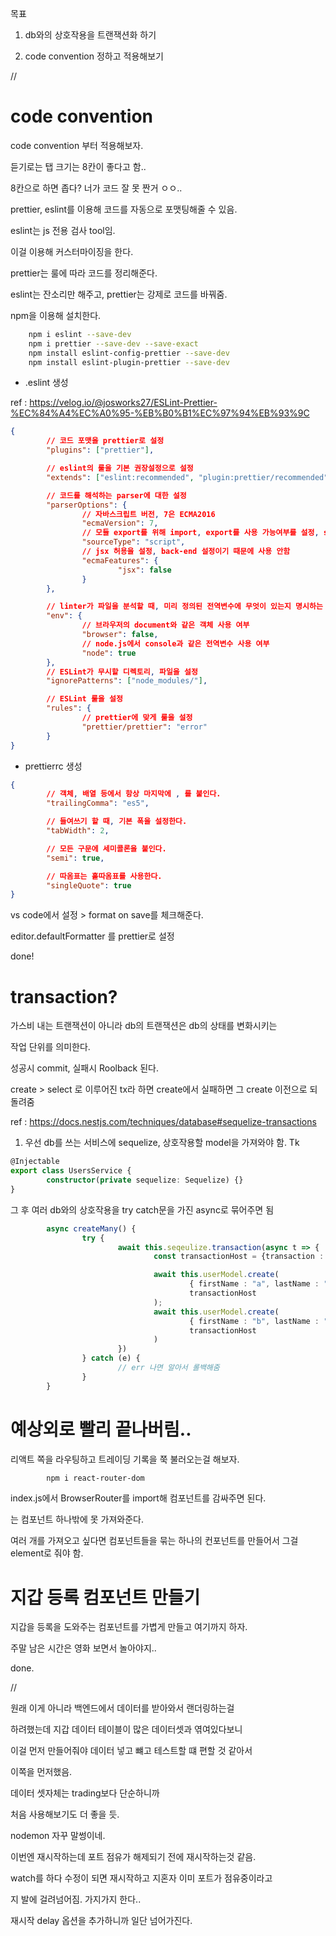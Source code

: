 목표

1. db와의 상호작용을 트랜잭션화 하기

2. code convention 정하고 적용해보기

//

# code convention

code convention 부터 적용해보자.

듣기로는 탭 크기는 8칸이 좋다고 함..

8칸으로 하면 좁다? 너가 코드 잘 못 짠거 ㅇㅇ..

prettier, eslint를 이용해 코드를 자동으로 포맷팅해줄 수 있음.

eslint는 js 전용 검사 tool임.

이걸 이용해 커스터마이징을 한다.

prettier는 룰에 따라 코드를 정리해준다.

eslint는 잔소리만 해주고, prettier는 강제로 코드를 바꿔줌.

npm을 이용해 설치한다.

```bash
    npm i eslint --save-dev
    npm i prettier --save-dev --save-exact
    npm install eslint-config-prettier --save-dev
    npm install eslint-plugin-prettier --save-dev

```

- .eslint 생성

ref : https://velog.io/@josworks27/ESLint-Prettier-%EC%84%A4%EC%A0%95-%EB%B0%B1%EC%97%94%EB%93%9C

```json
{
        // 코드 포맷을 prettier로 설정
        "plugins": ["prettier"],

        // eslint의 룰을 기본 권장설정으로 설정
        "extends": ["eslint:recommended", "plugin:prettier/recommended"],

        // 코드를 해석하는 parser에 대한 설정
        "parserOptions": {
                // 자바스크립트 버전, 7은 ECMA2016
                "ecmaVersion": 7,
                // 모듈 export를 위해 import, export를 사용 가능여부를 설정, script는 사용불가
                "sourceType": "script",
                // jsx 허용을 설정, back-end 설정이기 때문에 사용 안함
                "ecmaFeatures": {
                        "jsx": false
                }
        },

        // linter가 파일을 분석할 때, 미리 정의된 전역변수에 무엇이 있는지 명시하는 속성
        "env": {
                // 브라우저의 document와 같은 객체 사용 여부
                "browser": false,
                // node.js에서 console과 같은 전역변수 사용 여부
                "node": true
        },
        // ESLint가 무시할 디렉토리, 파일을 설정
        "ignorePatterns": ["node_modules/"],

        // ESLint 룰을 설정
        "rules": {
                // prettier에 맞게 룰을 설정
                "prettier/prettier": "error"
        }
}
```

- prettierrc 생성

```json
{
        // 객체, 배열 등에서 항상 마지막에 , 를 붙인다.
        "trailingComma": "es5",

        // 들여쓰기 할 때, 기본 폭을 설정한다.
        "tabWidth": 2,

        // 모든 구문에 세미콜론을 붙인다.
        "semi": true,

        // 따옴표는 홑따옴표를 사용한다.
        "singleQuote": true
}
```

vs code에서 설정 > format on save를 체크해준다.

editor.defaultFormatter 를 prettier로 설정

done!

# transaction?

가스비 내는 트랜잭션이 아니라 db의 트랜잭션은 db의 상태를 변화시키는

작업 단위를 의미한다.

성공시 commit, 실패시 Roolback 된다.

create > select 로 이루어진 tx라 하면 create에서 실패하면 그 create 이전으로 되돌려줌

ref : https://docs.nestjs.com/techniques/database#sequelize-transactions

1. 우선 db를 쓰는 서비스에 sequelize, 상호작용할 model을 가져와야 함. Tk

```ts
@Injectable
export class UsersService {
        constructor(private sequelize: Sequelize) {}
}
```

그 후 여러 db와의 상호작용을 try catch문을 가진 async로 묶어주면 됨

```ts
        async createMany() {
                try {
                        await this.seqeulize.transaction(async t => {
                                const transactionHost = {transaction : t}

                                await this.userModel.create(
                                        { firstName : "a", lastName : "b"},
                                        transactionHost
                                );
                                await this.userModel.create(
                                        { firstName : "b", lastName : "qwe"},
                                        transactionHost
                                )
                        })
                } catch (e) {
                        // err 나면 알아서 롤백해줌
                }
        }
```

# 예상외로 빨리 끝나버림..

리액트 쪽을 라우팅하고 트레이딩 기록을 쭉 불러오는걸 해보자.

```bash
        npm i react-router-dom
```

index.js에서 BrowserRouter를 import해 <App> 컴포넌트를 감싸주면 된다.

<Route> 는 컴포넌트 하나밖에 못 가져와준다.

여러 개를 가져오고 싶다면 컴포넌트들을 묶는 하나의 컨포넌트를 만들어서 그걸 element로 줘야 함.

# 지갑 등록 컴포넌트 만들기

지갑을 등록을 도와주는 컴포넌트를 가볍게 만들고 여기까지 하자.

주말 남은 시간은 영화 보면서 놀아야지..

done.

//

원래 이게 아니라 백엔드에서 데이터를 받아와서 랜더링하는걸

하려했는데 지갑 데이터 테이블이 많은 데이터셋과 엮여있다보니

이걸 먼저 만들어줘야 데이터 넣고 뺴고 테스트할 떄 편할 것 같아서

이쪽을 먼저했음.

데이터 셋자체는 trading보다 단순하니까

처음 사용해보기도 더 좋을 듯.

nodemon 자꾸 말썽이네.

이번엔 재시작하는데 포트 점유가 해제되기 전에 재시작하는것 같음.

watch를 하다 수정이 되면 재시작하고 지혼자 이미 포트가 점유중이라고

지 발에 걸려넘어짐. 가지가지 한다..

재시작 delay 옵션을 추가하니까 일단 넘어가진다.

